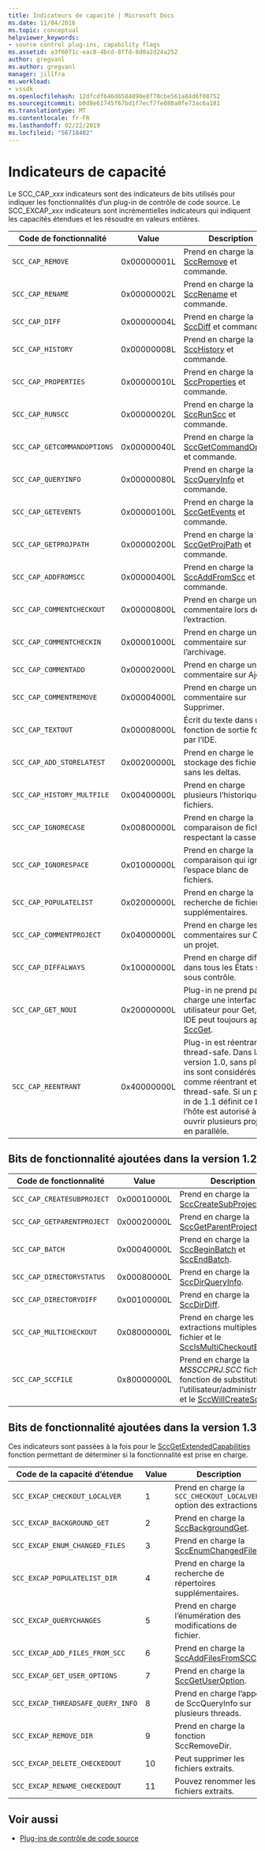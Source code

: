 ```yaml
---
title: Indicateurs de capacité | Microsoft Docs
ms.date: 11/04/2016
ms.topic: conceptual
helpviewer_keywords:
- source control plug-ins, capability flags
ms.assetid: a3f6071c-eac8-4bcd-8ffd-8d0a2d24a252
author: gregvanl
ms.author: gregvanl
manager: jillfra
ms.workload:
- vssdk
ms.openlocfilehash: 12dfcdf646d6584890e8f78cbe561a84d6f00752
ms.sourcegitcommit: b0d8e61745f67bd1f7ecf7fe080a0fe73ac6a181
ms.translationtype: MT
ms.contentlocale: fr-FR
ms.lasthandoff: 02/22/2019
ms.locfileid: "56718402"
---
```

# <a name="capability-flags"></a>Indicateurs de capacité
Le SCC_CAP_*xxx* indicateurs sont des indicateurs de bits utilisés pour indiquer les fonctionnalités d’un plug-in de contrôle de code source. Le SCC_EXCAP_*xxx* indicateurs sont incrémentielles indicateurs qui indiquent les capacités étendues et les résoudre en valeurs entières.

|Code de fonctionnalité|Value|Description|
|---------------------|-----------|-----------------|
|`SCC_CAP_REMOVE`|0x00000001L|Prend en charge la [SccRemove](../extensibility/sccremove-function.md) et commande.|
|`SCC_CAP_RENAME`|0x00000002L|Prend en charge la [SccRename](../extensibility/sccrename-function.md) et commande.|
|`SCC_CAP_DIFF`|0x00000004L|Prend en charge la [SccDiff](../extensibility/sccdiff-function.md) et commande.|
|`SCC_CAP_HISTORY`|0x00000008L|Prend en charge la [SccHistory](../extensibility/scchistory-function.md) et commande.|
|`SCC_CAP_PROPERTIES`|0x00000010L|Prend en charge la [SccProperties](../extensibility/sccproperties-function.md) et commande.|
|`SCC_CAP_RUNSCC`|0x00000020L|Prend en charge la [SccRunScc](../extensibility/sccrunscc-function.md) et commande.|
|`SCC_CAP_GETCOMMANDOPTIONS`|0x00000040L|Prend en charge la [SccGetCommandOptions](../extensibility/sccgetcommandoptions-function.md) et commande.|
|`SCC_CAP_QUERYINFO`|0x00000080L|Prend en charge la [SccQueryInfo](../extensibility/sccqueryinfo-function.md) et commande.|
|`SCC_CAP_GETEVENTS`|0x00000100L|Prend en charge la [SccGetEvents](../extensibility/sccgetevents-function.md) et commande.|
|`SCC_CAP_GETPROJPATH`|0x00000200L|Prend en charge la [SccGetProjPath](../extensibility/sccgetprojpath-function.md) et commande.|
|`SCC_CAP_ADDFROMSCC`|0x00000400L|Prend en charge la [SccAddFromScc](../extensibility/sccaddfromscc-function.md) et commande.|
|`SCC_CAP_COMMENTCHECKOUT`|0x00000800L|Prend en charge un commentaire lors de l’extraction.|
|`SCC_CAP_COMMENTCHECKIN`|0x00001000L|Prend en charge un commentaire sur l’archivage.|
|`SCC_CAP_COMMENTADD`|0x00002000L|Prend en charge un commentaire sur Ajouter.|
|`SCC_CAP_COMMENTREMOVE`|0x00004000L|Prend en charge un commentaire sur Supprimer.|
|`SCC_CAP_TEXTOUT`|0x00008000L|Écrit du texte dans une fonction de sortie fourni par l’IDE.|
|`SCC_CAP_ADD_STORELATEST`|0x00200000L|Prend en charge le stockage des fichiers sans les deltas.|
|`SCC_CAP_HISTORY_MULTFILE`|0x00400000L|Prend en charge plusieurs l’historique des fichiers.|
|`SCC_CAP_IGNORECASE`|0x00800000L|Prend en charge la comparaison de fichiers respectant la casse.|
|`SCC_CAP_IGNORESPACE`|0x01000000L|Prend en charge la comparaison qui ignore l’espace blanc de fichiers.|
|`SCC_CAP_POPULATELIST`|0x02000000L|Prend en charge la recherche de fichiers supplémentaires.|
|`SCC_CAP_COMMENTPROJECT`|0x04000000L|Prend en charge les commentaires sur Créer un projet.|
|`SCC_CAP_DIFFALWAYS`|0x10000000L|Prend en charge diff dans tous les États si sous contrôle.|
|`SCC_CAP_GET_NOUI`|0x20000000L|Plug-in ne prend pas en charge une interface utilisateur pour Get, mais IDE peut toujours appeler [SccGet](../extensibility/sccget-function.md).|
|`SCC_CAP_REENTRANT`|0x40000000L|Plug-in est réentrant et thread-safe. Dans la version 1.0, sans plug-ins sont considérés comme réentrant et thread-safe. Si un plug-in de 1.1 définit ce bit, l’hôte est autorisé à ouvrir plusieurs projets en parallèle.|

## <a name="capability-bits-added-in-version-12"></a>Bits de fonctionnalité ajoutées dans la version 1.2

|Code de fonctionnalité|Value|Description|
|---------------------|-----------|-----------------|
|`SCC_CAP_CREATESUBPROJECT`|0x00010000L|Prend en charge la [SccCreateSubProject](../extensibility/scccreatesubproject-function.md).|
|`SCC_CAP_GETPARENTPROJECT`|0x00020000L|Prend en charge la [SccGetParentProjectPath](../extensibility/sccgetparentprojectpath-function.md).|
|`SCC_CAP_BATCH`|0x00040000L|Prend en charge la [SccBeginBatch](../extensibility/sccbeginbatch-function.md) et [SccEndBatch](../extensibility/sccendbatch-function.md).|
|`SCC_CAP_DIRECTORYSTATUS`|0x00080000L|Prend en charge la [SccDirQueryInfo](../extensibility/sccdirqueryinfo-function.md).|
|`SCC_CAP_DIRECTORYDIFF`|0x00100000L|Prend en charge la [SccDirDiff](../extensibility/sccdirdiff-function.md).|
|`SCC_CAP_MULTICHECKOUT`|0x08000000L|Prend en charge les extractions multiples sur un fichier et le [SccIsMultiCheckoutEnabled](../extensibility/sccismulticheckoutenabled-function.md).|
|`SCC_CAP_SCCFILE`|0x80000000L|Prend en charge la *MSSCCPRJ.SCC* fichier (en fonction de substitution par l’utilisateur/administrateur) et le [SccWillCreateSccFile](../extensibility/sccwillcreatesccfile-function.md).|

## <a name="capability-bits-added-in-version-13"></a>Bits de fonctionnalité ajoutées dans la version 1.3
 Ces indicateurs sont passées à la fois pour le [SccGetExtendedCapabilities](../extensibility/sccgetextendedcapabilities-function.md) fonction permettant de déterminer si la fonctionnalité est prise en charge.

|Code de la capacité d’étendue|Value|Description|
|------------------------------|-----------|-----------------|
|`SCC_EXCAP_CHECKOUT_LOCALVER`|1|Prend en charge la `SCC_CHECKOUT_LOCALVER` option des extractions.|
|`SCC_EXCAP_BACKGROUND_GET`|2|Prend en charge la [SccBackgroundGet](../extensibility/sccbackgroundget-function.md).|
|`SCC_EXCAP_ENUM_CHANGED_FILES`|3|Prend en charge la [SccEnumChangedFiles](../extensibility/sccenumchangedfiles-function.md).|
|`SCC_EXCAP_POPULATELIST_DIR`|4|Prend en charge la recherche de répertoires supplémentaires.|
|`SCC_EXCAP_QUERYCHANGES`|5|Prend en charge l’énumération des modifications de fichier.|
|`SCC_EXCAP_ADD_FILES_FROM_SCC`|6|Prend en charge la [SccAddFilesFromSCC](../extensibility/sccaddfilesfromscc-function.md).|
|`SCC_EXCAP_GET_USER_OPTIONS`|7|Prend en charge la [SccGetUserOption](../extensibility/sccgetuseroption-function.md).|
|`SCC_EXCAP_THREADSAFE_QUERY_INFO`|8|Prend en charge l’appel de SccQueryInfo sur plusieurs threads.|
|`SCC_EXCAP_REMOVE_DIR`|9|Prend en charge la fonction SccRemoveDir.|
|`SCC_EXCAP_DELETE_CHECKEDOUT`|10|Peut supprimer les fichiers extraits.|
|`SCC_EXCAP_RENAME_CHECKEDOUT`|11|Pouvez renommer les fichiers extraits.|

## <a name="see-also"></a>Voir aussi
- [Plug-ins de contrôle de code source](../extensibility/source-control-plug-ins.md)
